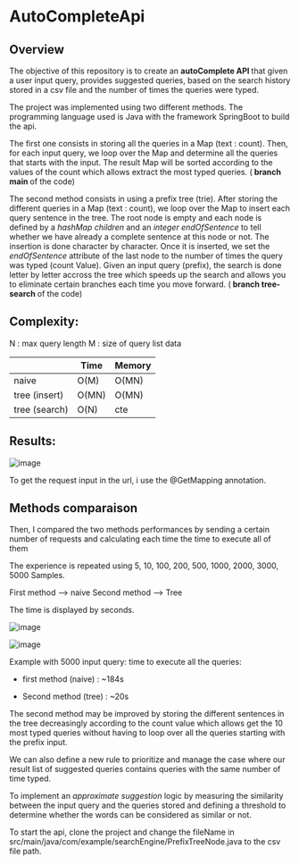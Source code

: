 # AutoCompleteApi

<h2>Overview</h2>

The objective of this repository is to create an <b> autoComplete API </b> that given a user input query, provides suggested queries, based on the search history stored in a csv file and the number of times the queries were typed.

The project was implemented using two different methods. The programming language used is Java with the framework SpringBoot to build the api.

The first one consists in storing all the queries in a Map (text : count). Then, for each input query, we loop over the Map and determine all the queries that starts with the input. The result Map will be sorted according to the values of the count which allows extract the most typed queries. (<b> branch main </b> of the code)

The second method consists in using a prefix tree (trie). After storing the different queries in a Map (text : count), we loop over the Map to insert each query sentence in the tree.
The root node is empty and each node is defined by a <em> hashMap children </em> and an <em> integer endOfSentence </em> to tell whether we have already a complete sentence at this node or not. The insertion is done character by character. Once it is inserted, we set the <em> endOfSentence </em> attribute of the last node to the number of times the query was typed (count Value).
Given an input query (prefix), the search is done letter by letter accross the tree which speeds up the search and allows you to eliminate certain branches each time you move forward. (<b> branch tree-search </b> of the code)

<h2>Complexity:</h2>  
N : max query length
M : size of query list data


|               | Time  | Memory |  
|---------------|-------|--------|
| naive         | O(M)  | O(MN)  |   
| tree (insert) | O(MN) | O(MN)  | 
| tree (search) | O(N)  |  cte   | 

<h2>Results: </h2>

![image](https://user-images.githubusercontent.com/71329302/183301379-4d8897cc-c626-48b5-a05c-3c3a0e8759f0.png)

To get the request input in the url, i use the @GetMapping annotation.

<h2>Methods comparaison </h2>

Then, I compared the two methods performances by sending a certain number of requests and calculating each time the time to execute all of them

The experience is repeated using 5, 10, 100, 200, 500, 1000, 2000, 3000, 5000 Samples.

First method --> naive          Second method --> Tree

The time is displayed by seconds.

![image](https://user-images.githubusercontent.com/71329302/183301686-bcca549f-854f-4238-942d-8d4c4d7a922e.png)

![image](https://user-images.githubusercontent.com/71329302/183301710-fdd94c42-2747-4b4f-8cd0-e9a781884807.png)

Example with 5000 input query: time to execute all the queries:

* first method (naive) : ~184s

* Second method (tree) : ~20s

The second method may be improved by storing the different sentences in the tree decreasingly according to the count value which allows get the 10 most typed queries without having to loop over all the queries starting with the prefix input.

We can also define a new rule to prioritize and manage the case where our result list of suggested queries contains queries with the same number of time typed.

To implement an <em> approximate suggestion </em> logic by measuring the similarity between the input query and the queries stored and defining a threshold to determine whether the words can be considered as similar or not.

To start the api, clone the project and change the fileName in src/main/java/com/example/searchEngine/PrefixTreeNode.java to the csv file path.
